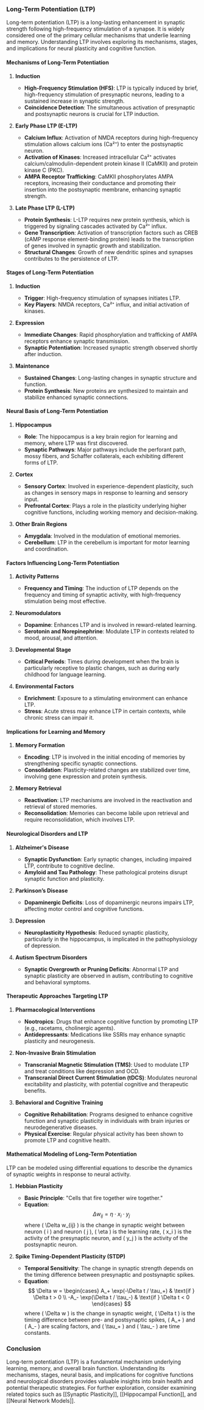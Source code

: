 ### Long-Term Potentiation (LTP)

Long-term potentiation (LTP) is a long-lasting enhancement in synaptic strength following high-frequency stimulation of a synapse. It is widely considered one of the primary cellular mechanisms that underlie learning and memory. Understanding LTP involves exploring its mechanisms, stages, and implications for neural plasticity and cognitive function.

#### Mechanisms of Long-Term Potentiation

1. **Induction**
   - **High-Frequency Stimulation (HFS)**: LTP is typically induced by brief, high-frequency stimulation of presynaptic neurons, leading to a sustained increase in synaptic strength.
   - **Coincidence Detection**: The simultaneous activation of presynaptic and postsynaptic neurons is crucial for LTP induction.

2. **Early Phase LTP (E-LTP)**
   - **Calcium Influx**: Activation of NMDA receptors during high-frequency stimulation allows calcium ions (Ca²⁺) to enter the postsynaptic neuron.
   - **Activation of Kinases**: Increased intracellular Ca²⁺ activates calcium/calmodulin-dependent protein kinase II (CaMKII) and protein kinase C (PKC).
   - **AMPA Receptor Trafficking**: CaMKII phosphorylates AMPA receptors, increasing their conductance and promoting their insertion into the postsynaptic membrane, enhancing synaptic strength.

3. **Late Phase LTP (L-LTP)**
   - **Protein Synthesis**: L-LTP requires new protein synthesis, which is triggered by signaling cascades activated by Ca²⁺ influx.
   - **Gene Transcription**: Activation of transcription factors such as CREB (cAMP response element-binding protein) leads to the transcription of genes involved in synaptic growth and stabilization.
   - **Structural Changes**: Growth of new dendritic spines and synapses contributes to the persistence of LTP.

#### Stages of Long-Term Potentiation

1. **Induction**
   - **Trigger**: High-frequency stimulation of synapses initiates LTP.
   - **Key Players**: NMDA receptors, Ca²⁺ influx, and initial activation of kinases.

2. **Expression**
   - **Immediate Changes**: Rapid phosphorylation and trafficking of AMPA receptors enhance synaptic transmission.
   - **Synaptic Potentiation**: Increased synaptic strength observed shortly after induction.

3. **Maintenance**
   - **Sustained Changes**: Long-lasting changes in synaptic structure and function.
   - **Protein Synthesis**: New proteins are synthesized to maintain and stabilize enhanced synaptic connections.

#### Neural Basis of Long-Term Potentiation

1. **Hippocampus**
   - **Role**: The hippocampus is a key brain region for learning and memory, where LTP was first discovered.
   - **Synaptic Pathways**: Major pathways include the perforant path, mossy fibers, and Schaffer collaterals, each exhibiting different forms of LTP.

2. **Cortex**
   - **Sensory Cortex**: Involved in experience-dependent plasticity, such as changes in sensory maps in response to learning and sensory input.
   - **Prefrontal Cortex**: Plays a role in the plasticity underlying higher cognitive functions, including working memory and decision-making.

3. **Other Brain Regions**
   - **Amygdala**: Involved in the modulation of emotional memories.
   - **Cerebellum**: LTP in the cerebellum is important for motor learning and coordination.

#### Factors Influencing Long-Term Potentiation

1. **Activity Patterns**
   - **Frequency and Timing**: The induction of LTP depends on the frequency and timing of synaptic activity, with high-frequency stimulation being most effective.

2. **Neuromodulators**
   - **Dopamine**: Enhances LTP and is involved in reward-related learning.
   - **Serotonin and Norepinephrine**: Modulate LTP in contexts related to mood, arousal, and attention.

3. **Developmental Stage**
   - **Critical Periods**: Times during development when the brain is particularly receptive to plastic changes, such as during early childhood for language learning.

4. **Environmental Factors**
   - **Enrichment**: Exposure to a stimulating environment can enhance LTP.
   - **Stress**: Acute stress may enhance LTP in certain contexts, while chronic stress can impair it.

#### Implications for Learning and Memory

1. **Memory Formation**
   - **Encoding**: LTP is involved in the initial encoding of memories by strengthening specific synaptic connections.
   - **Consolidation**: Plasticity-related changes are stabilized over time, involving gene expression and protein synthesis.

2. **Memory Retrieval**
   - **Reactivation**: LTP mechanisms are involved in the reactivation and retrieval of stored memories.
   - **Reconsolidation**: Memories can become labile upon retrieval and require reconsolidation, which involves LTP.

#### Neurological Disorders and LTP

1. **Alzheimer's Disease**
   - **Synaptic Dysfunction**: Early synaptic changes, including impaired LTP, contribute to cognitive decline.
   - **Amyloid and Tau Pathology**: These pathological proteins disrupt synaptic function and plasticity.

2. **Parkinson’s Disease**
   - **Dopaminergic Deficits**: Loss of dopaminergic neurons impairs LTP, affecting motor control and cognitive functions.

3. **Depression**
   - **Neuroplasticity Hypothesis**: Reduced synaptic plasticity, particularly in the hippocampus, is implicated in the pathophysiology of depression.

4. **Autism Spectrum Disorders**
   - **Synaptic Overgrowth or Pruning Deficits**: Abnormal LTP and synaptic plasticity are observed in autism, contributing to cognitive and behavioral symptoms.

#### Therapeutic Approaches Targeting LTP

1. **Pharmacological Interventions**
   - **Nootropics**: Drugs that enhance cognitive function by promoting LTP (e.g., racetams, cholinergic agents).
   - **Antidepressants**: Medications like SSRIs may enhance synaptic plasticity and neurogenesis.

2. **Non-Invasive Brain Stimulation**
   - **Transcranial Magnetic Stimulation (TMS)**: Used to modulate LTP and treat conditions like depression and OCD.
   - **Transcranial Direct Current Stimulation (tDCS)**: Modulates neuronal excitability and plasticity, with potential cognitive and therapeutic benefits.

3. **Behavioral and Cognitive Training**
   - **Cognitive Rehabilitation**: Programs designed to enhance cognitive function and synaptic plasticity in individuals with brain injuries or neurodegenerative diseases.
   - **Physical Exercise**: Regular physical activity has been shown to promote LTP and cognitive health.

#### Mathematical Modeling of Long-Term Potentiation

LTP can be modeled using differential equations to describe the dynamics of synaptic weights in response to neural activity.

1. **Hebbian Plasticity**
   - **Basic Principle**: "Cells that fire together wire together."
   - **Equation**:
   $$
   \Delta w_{ij} = \eta \cdot x_i \cdot y_j
   $$
   where \( \Delta w_{ij} \) is the change in synaptic weight between neuron \( i \) and neuron \( j \), \( \eta \) is the learning rate, \( x_i \) is the activity of the presynaptic neuron, and \( y_j \) is the activity of the postsynaptic neuron.

2. **Spike Timing-Dependent Plasticity (STDP)**
   - **Temporal Sensitivity**: The change in synaptic strength depends on the timing difference between presynaptic and postsynaptic spikes.
   - **Equation**:
   $$
   \Delta w = \begin{cases} 
   A_+ \exp(-\Delta t / \tau_+) & \text{if } \Delta t > 0 \\
   -A_- \exp(\Delta t / \tau_-) & \text{if } \Delta t < 0 
   \end{cases}
   $$
   where \( \Delta w \) is the change in synaptic weight, \( \Delta t \) is the timing difference between pre- and postsynaptic spikes, \( A_+ \) and \( A_- \) are scaling factors, and \( \tau_+ \) and \( \tau_- \) are time constants.

### Conclusion

Long-term potentiation (LTP) is a fundamental mechanism underlying learning, memory, and overall brain function. Understanding its mechanisms, stages, neural basis, and implications for cognitive functions and neurological disorders provides valuable insights into brain health and potential therapeutic strategies. For further exploration, consider examining related topics such as [[Synaptic Plasticity]], [[Hippocampal Function]], and [[Neural Network Models]].